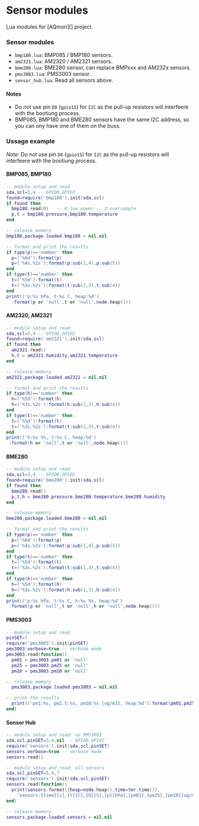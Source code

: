 # Sensor modules
Lua modules for [AQmon][] project.<br/>

[luatool.py]: https://github.com/4refr0nt/luatool

### Sensor modules
- `bmp180.lua`: BMP085 / BMP180 sensors.
- `am2321.lua`: AM2320 / AM2321 sensors.
- `bme280.lua`: BME280 sensor, can replace BMPxxx and AM232x sensors.
- `pms3003.lua`: PMS3003 sensor.
- `sensor_hub.lua`: Read all sensors above.

#### Notes
- Do not use pin `D8` (`gpio15`) for `I2C` as the
  pull-up resistors will interfeere with the bootiung process.
- BMP085, BMP180 and BME280 sensors have the same I2C address,
  so you can ony have one of them on the buss.

### Ussage example
*Note*: Do not use pin `D8` (`gpio15`) for `I2C` as the pull-up resistors will
interfeere with the bootiung process.

#### BMP085, BMP180
```lua
-- module setup and read
sda,scl=3,4 -- GPIO0,GPIO2
found=require('bmp180').init(sda,scl)
if found then
  bmp180.read(0)   -- 0:low power .. 3:oversample
  p,t = bmp180.pressure,bmp180.temperature
end

-- release memory
bmp180,package.loaded.bmp180 = nil,nil

-- format and print the results
if type(p)=='number' then
  p=('%6d'):format(p)
  p=('%4s.%2s'):format(p:sub(1,4),p:sub(5))
end
if type(t)=='number' then
  t=('%5d'):format(t)
  t=('%3s.%2s'):format(t:sub(1,3),t:sub(4))
end
print(('p:%s hPa, t:%s C, heap:%d')
  :format(p or 'null',t or 'null',node.heap()))
```

#### AM2320, AM2321
```lua
-- module setup and read
sda,scl=3,4 -- GPIO0,GPIO2
found=require('am2321').init(sda,scl)
if found then
  am2321.read()
  h,t = am2321.humidity,am2321.temperature
end

-- release memory
am2321,package.loaded.am2321 = nil,nil

-- format and print the results
if type(h)=='number' then
  h=('%5d'):format(h)
  h=('%3s.%2s'):format(h:sub(1,3),h:sub(4))
end
if type(t)=='number' then
  t=('%5d'):format(t)
  t=('%3s.%2s'):format(t:sub(1,3),t:sub(4))
end
print(('h:%s %%, t:%s C, heap:%d')
 :format(h or 'null',t or 'null',node.heap()))
```

#### BME280
```lua
-- module setup and read
sda,scl=3,4 -- GPIO0,GPIO2
found=require('bme280').init(sda,scl)
if found then
  bme280.read()
  p,t,h = bme280.pressure,bme280.temperature,bme280.humidity
end

-- release memory
bme280,package.loaded.bme280 = nil,nil

-- format and print the results
if type(p)=='number' then
  p=('%6d'):format(p)
  p=('%4s.%2s'):format(p:sub(1,4),p:sub(5))
end
if type(t)=='number' then
  t=('%5d'):format(t)
  t=('%3s.%2s'):format(t:sub(1,3),t:sub(4))
end
if type(h)=='number' then
  h=('%5d'):format(h)
  h=('%3s.%2s'):format(h:sub(1,3),h:sub(4))
end
print(('p:%s hPa, t:%s C, h:%s %%, heap:%d')
 :format(p or 'null',t or 'null',h or 'null',node.heap()))
```

#### PMS3003
```lua
-- module setup and read
pinSET=7
require('pms3003').init(pinSET)
pms3003.verbose=true -- verbose mode
pms3003.read(function()
  pm01 = pms3003.pm01 or 'null'
  pm25 = pms3003.pm25 or 'null'
  pm10 = pms3003.pm10 or 'null'

-- release memory
  pms3003,package.loaded.pms3003 = nil,nil

-- print the results
  print(('pm1:%s, pm2.5:%s, pm10:%s [ug/m3], heap:%d'):format(pm01,pm25,pm10,node.heap()))
end)
```
#### Sensor Hub
```lua
-- module setup and read: no PMS3003
sda,scl,pinSET=3,4,nil -- GPIO0,GPIO2
require('sensors').init(sda,scl,pinSET)
sensors.verbose=true -- verbose mode
sensors.read()

-- module setup and read: all sensors
sda,scl,pinSET=5,6,7
require('sensors').init(sda,scl,pinSET)
sensors.read(function()
  print(sensors.format({heap=node.heap(),time=tmr.time()},
    'sensors:{time}[s],{t}[C],{h}[%],{p}[hPa],{pm01},{pm25},{pm10}[ug/m3],{heap}[b]'))
end)

-- release memory
sensors,package.loaded.sensors = nil,nil
```
